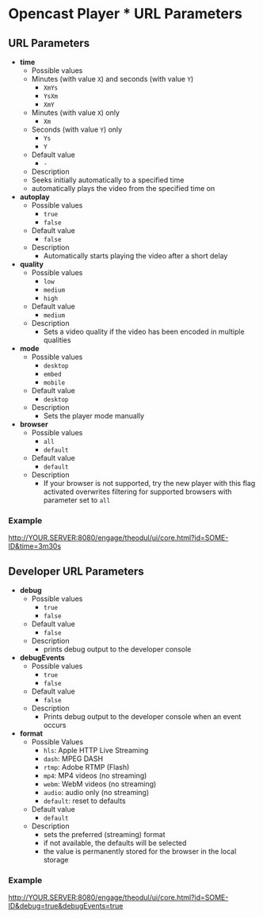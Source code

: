 Opencast Player * URL Parameters
================================

URL Parameters
--------------

* **time**
    * Possible values
    * Minutes (with value `X`) and seconds (with value `Y`)
        * `XmYs`
        * `YsXm`
        * `XmY`
    * Minutes (with value `X`) only
        * `Xm`
    * Seconds (with value `Y`) only
        * `Ys`
        * `Y`
    * Default value
        * `-`
    * Description
    * Seeks initially automatically to a specified time
    * automatically plays the video from the specified time on
* **autoplay**
    * Possible values
        * `true`
        * `false`
    * Default value
        * `false`
    * Description
        * Automatically starts playing the video after a short delay
* **quality**
    * Possible values
        * `low`
        * `medium`
        * `high`
    * Default value
        * `medium`
    * Description
        * Sets a video quality if the video has been encoded in multiple qualities
* **mode**
    * Possible values
        * `desktop`
        * `embed`
        * `mobile`
    * Default value
        * `desktop`
    * Description
        * Sets the player mode manually
* **browser**
    * Possible values
        * `all`
        * `default`
    * Default value
        * `default`
    * Description
        * If your browser is not supported, try the new player with this flag activated overwrites filtering for supported
        browsers with parameter set to `all`


### Example

  http://YOUR.SERVER:8080/engage/theodul/ui/core.html?id=SOME-ID&time=3m30s


## Developer URL Parameters

* **debug**
    * Possible values
        * `true`
        * `false`
    * Default value
        * `false`
    * Description
        * prints debug output to the developer console
* **debugEvents**
    * Possible values
        * `true`
        * `false`
    * Default value
        * `false`
    * Description
        * Prints debug output to the developer console when an event occurs
* **format**
    * Possible Values
        * `hls`: Apple HTTP Live Streaming
        * `dash`: MPEG DASH
        * `rtmp`: Adobe RTMP (Flash)
        * `mp4`: MP4 videos (no streaming)
        * `webm`: WebM videos (no streaming)
        * `audio`: audio only (no streaming)
        * `default`: reset to defaults
    * Default value
        * `default`
    * Description
        * sets the preferred (streaming) format
        * if not available, the defaults will be selected
        * the value is permanently stored for the browser in the local storage

### Example

  http://YOUR.SERVER:8080/engage/theodul/ui/core.html?id=SOME-ID&debug=true&debugEvents=true
